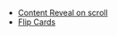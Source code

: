 - [Content Reveal on scroll](https://codewithmarish.com/post/scroll-reveal-hide-animation-nextjs)
- [Flip Cards](https://dev.to/mematthew123/how-to-3d-flip-cards-using-tailwind-css-a2f)
